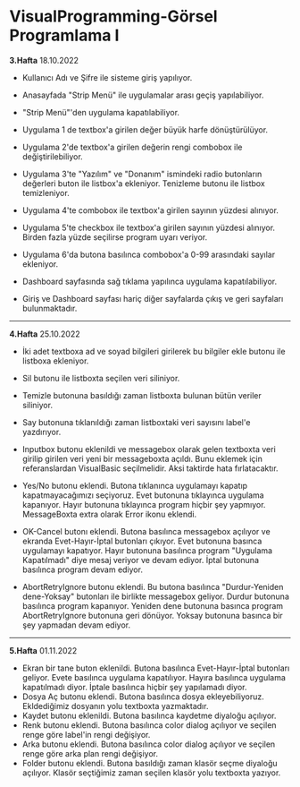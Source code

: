 # VisualProgramming-Görsel Programlama I
**3.Hafta**
18.10.2022
- Kullanıcı Adı ve Şifre ile sisteme giriş yapılıyor.
- Anasayfada "Strip Menü" ile uygulamalar arası geçiş yapılabiliyor.
- "Strip Menü"'den uygulama kapatılabiliyor.
- Uygulama 1 de textbox'a girilen değer büyük harfe dönüştürülüyor.
- Uygulama 2'de textbox'a girilen değerin rengi combobox ile değiştirilebiliyor.
- Uygulama 3'te "Yazılım" ve "Donanım" ismindeki radio butonların değerleri buton ile
listbox'a ekleniyor. Tenizleme butonu ile listbox temizleniyor.
- Uygulama 4'te combobox ile textbox'a girilen sayının yüzdesi alınıyor.
- Uygulama 5'te checkbox ile textbox'a girilen sayının yüzdesi alınıyor. Birden fazla 
yüzde seçilirse program uyarı veriyor.
- Uygulama 6'da butona basılınca combobox'a 0-99 arasındaki sayılar ekleniyor.

- Dashboard sayfasında sağ tıklama yapılınca uygulama kapatılabiliyor.
- Giriş ve Dashboard sayfası hariç diğer sayfalarda çıkış ve geri sayfaları bulunmaktadır.
----------------------------------------------------------------------------------------------------------
**4.Hafta**
25.10.2022
- İki adet textboxa ad ve soyad bilgileri girilerek bu bilgiler ekle butonu ile listboxa ekleniyor.

- Sil butonu ile listboxta seçilen veri siliniyor.

- Temizle butonuna basıldığı zaman listboxta bulunan bütün veriler siliniyor.

- Say butonuna tıklanıldığı zaman listboxtaki veri sayısını label'e yazdırıyor.

- Inputbox butonu eklenildi ve messagebox olarak gelen textboxta veri girilip girilen veri yeni bir messageboxta açıldı. Bunu eklemek için referanslardan VisualBasic seçilmelidir. Aksi taktirde hata fırlatacaktır.

- Yes/No butonu eklendi. Butona tıklanınca uygulamayı kapatıp kapatmayacağımızı seçiyoruz. Evet butonuna tıklayınca uygulama kapanıyor. Hayır butonuna tıklayınca program hiçbir şey yapmıyor. MessageBoxta extra olarak Error ikonu eklendi.

- OK-Cancel butonı eklendi. Butona basılınca messagebox açılıyor ve ekranda Evet-Hayır-İptal butonları çıkıyor. Evet butonuna basınca uygulamayı kapatıyor. Hayır butonuna basılınca program "Uygulama Kapatılmadı" diye mesaj veriyor ve devam ediyor. İptal butonuna basılınca program devam ediyor.

- AbortRetryIgnore butonu eklendi. Bu butona basılınca "Durdur-Yeniden dene-Yoksay" butonları ile birlikte messagebox geliyor. Durdur butonuna basılınca program kapanıyor. Yeniden dene butonuna basınca program AbortRetryIgnore butonuna geri dönüyor. Yoksay butonuna basınca bir şey yapmadan devam ediyor.
----------------------------------------------------------------------------------------------------------
**5.Hafta**
01.11.2022
- Ekran bir tane buton eklenildi. Butona basılınca Evet-Hayır-İptal butonları geliyor. Evete basılınca uygulama kapatılıyor. Hayıra basılınca uygulama kapatılmadı diyor. İptale basılınca hiçbir şey yapılamadı diyor.
- Dosya Aç butonu eklendi. Butona basılınca dosya ekleyebiliyoruz. Ekldediğimiz dosyanın yolu textboxta yazmaktadır.
- Kaydet butonu eklenildi. Butona basılınca kaydetme diyaloğu açılıyor.
- Renk butonu eklendi. Butona basılınca color dialog açılıyor ve seçilen renge göre label'in rengi değişiyor.
- Arka butonu eklendi. Butona basılınca color dialog açılıyor ve seçilen renge göre arka plan rengi değişiyor.
- Folder butonu eklendi. Butona basıldığı zaman klasör seçme diyaloğu açılıyor. Klasör seçtiğimiz zaman seçilen klasör yolu textboxta yazıyor.